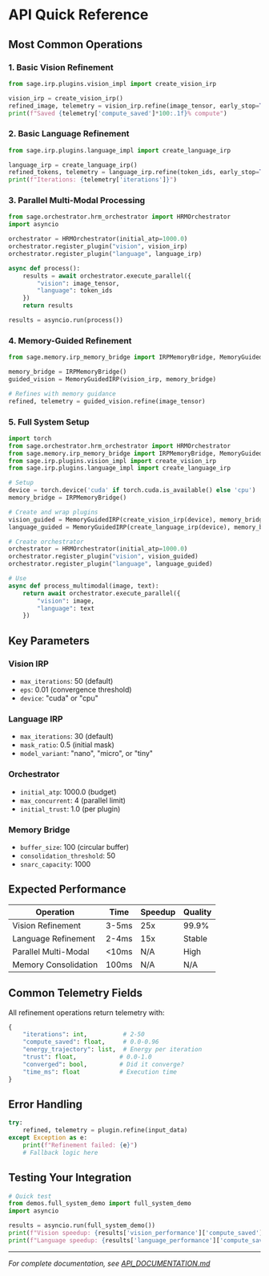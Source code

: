 # API Quick Reference

## Most Common Operations

### 1. Basic Vision Refinement
```python
from sage.irp.plugins.vision_impl import create_vision_irp

vision_irp = create_vision_irp()
refined_image, telemetry = vision_irp.refine(image_tensor, early_stop=True)
print(f"Saved {telemetry['compute_saved']*100:.1f}% compute")
```

### 2. Basic Language Refinement
```python
from sage.irp.plugins.language_impl import create_language_irp

language_irp = create_language_irp()
refined_tokens, telemetry = language_irp.refine(token_ids, early_stop=True)
print(f"Iterations: {telemetry['iterations']}")
```

### 3. Parallel Multi-Modal Processing
```python
from sage.orchestrator.hrm_orchestrator import HRMOrchestrator
import asyncio

orchestrator = HRMOrchestrator(initial_atp=1000.0)
orchestrator.register_plugin("vision", vision_irp)
orchestrator.register_plugin("language", language_irp)

async def process():
    results = await orchestrator.execute_parallel({
        "vision": image_tensor,
        "language": token_ids
    })
    return results

results = asyncio.run(process())
```

### 4. Memory-Guided Refinement
```python
from sage.memory.irp_memory_bridge import IRPMemoryBridge, MemoryGuidedIRP

memory_bridge = IRPMemoryBridge()
guided_vision = MemoryGuidedIRP(vision_irp, memory_bridge)

# Refines with memory guidance
refined, telemetry = guided_vision.refine(image_tensor)
```

### 5. Full System Setup
```python
import torch
from sage.orchestrator.hrm_orchestrator import HRMOrchestrator
from sage.memory.irp_memory_bridge import IRPMemoryBridge, MemoryGuidedIRP
from sage.irp.plugins.vision_impl import create_vision_irp
from sage.irp.plugins.language_impl import create_language_irp

# Setup
device = torch.device('cuda' if torch.cuda.is_available() else 'cpu')
memory_bridge = IRPMemoryBridge()

# Create and wrap plugins
vision_guided = MemoryGuidedIRP(create_vision_irp(device), memory_bridge)
language_guided = MemoryGuidedIRP(create_language_irp(device), memory_bridge)

# Create orchestrator
orchestrator = HRMOrchestrator(initial_atp=1000.0)
orchestrator.register_plugin("vision", vision_guided)
orchestrator.register_plugin("language", language_guided)

# Use
async def process_multimodal(image, text):
    return await orchestrator.execute_parallel({
        "vision": image,
        "language": text
    })
```

## Key Parameters

### Vision IRP
- `max_iterations`: 50 (default)
- `eps`: 0.01 (convergence threshold)
- `device`: "cuda" or "cpu"

### Language IRP
- `max_iterations`: 30 (default)
- `mask_ratio`: 0.5 (initial mask)
- `model_variant`: "nano", "micro", or "tiny"

### Orchestrator
- `initial_atp`: 1000.0 (budget)
- `max_concurrent`: 4 (parallel limit)
- `initial_trust`: 1.0 (per plugin)

### Memory Bridge
- `buffer_size`: 100 (circular buffer)
- `consolidation_threshold`: 50
- `snarc_capacity`: 1000

## Expected Performance

| Operation | Time | Speedup | Quality |
|-----------|------|---------|---------|
| Vision Refinement | 3-5ms | 25x | 99.9% |
| Language Refinement | 2-4ms | 15x | Stable |
| Parallel Multi-Modal | <10ms | N/A | High |
| Memory Consolidation | 100ms | N/A | N/A |

## Common Telemetry Fields

All refinement operations return telemetry with:
```python
{
    "iterations": int,          # 2-50
    "compute_saved": float,     # 0.0-0.96
    "energy_trajectory": list,  # Energy per iteration
    "trust": float,            # 0.0-1.0
    "converged": bool,         # Did it converge?
    "time_ms": float           # Execution time
}
```

## Error Handling

```python
try:
    refined, telemetry = plugin.refine(input_data)
except Exception as e:
    print(f"Refinement failed: {e}")
    # Fallback logic here
```

## Testing Your Integration

```python
# Quick test
from demos.full_system_demo import full_system_demo
import asyncio

results = asyncio.run(full_system_demo())
print(f"Vision speedup: {results['vision_performance']['compute_saved']*100:.1f}%")
print(f"Language speedup: {results['language_performance']['compute_saved']*100:.1f}%")
```

---

*For complete documentation, see [API_DOCUMENTATION.md](./API_DOCUMENTATION.md)*